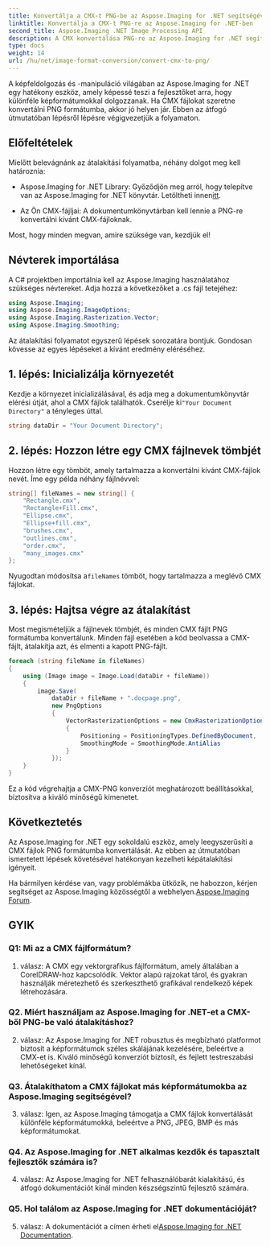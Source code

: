 ```yaml
---
title: Konvertálja a CMX-t PNG-be az Aspose.Imaging for .NET segítségével
linktitle: Konvertálja a CMX-t PNG-re az Aspose.Imaging for .NET-ben
second_title: Aspose.Imaging .NET Image Processing API
description: A CMX konvertálása PNG-re az Aspose.Imaging for .NET segítségével. Lépésről lépésre szóló útmutató fejlesztőknek. Könnyedén érhet el kiváló minőségű eredményeket.
type: docs
weight: 14
url: /hu/net/image-format-conversion/convert-cmx-to-png/
---
```

A képfeldolgozás és -manipuláció világában az Aspose.Imaging for .NET egy hatékony eszköz, amely képessé teszi a fejlesztőket arra, hogy különféle képformátumokkal dolgozzanak. Ha CMX fájlokat szeretne konvertálni PNG formátumba, akkor jó helyen jár. Ebben az átfogó útmutatóban lépésről lépésre végigvezetjük a folyamaton.

## Előfeltételek

Mielőtt belevágnánk az átalakítási folyamatba, néhány dolgot meg kell határoznia:

-  Aspose.Imaging for .NET Library: Győződjön meg arról, hogy telepítve van az Aspose.Imaging for .NET könyvtár. Letöltheti innen[itt](https://releases.aspose.com/imaging/net/).

- Az Ön CMX-fájljai: A dokumentumkönyvtárban kell lennie a PNG-re konvertálni kívánt CMX-fájloknak.

Most, hogy minden megvan, amire szüksége van, kezdjük el!

## Névterek importálása

A C# projektben importálnia kell az Aspose.Imaging használatához szükséges névtereket. Adja hozzá a következőket a .cs fájl tetejéhez:

```csharp
using Aspose.Imaging;
using Aspose.Imaging.ImageOptions;
using Aspose.Imaging.Rasterization.Vector;
using Aspose.Imaging.Smoothing;
```

Az átalakítási folyamatot egyszerű lépések sorozatára bontjuk. Gondosan kövesse az egyes lépéseket a kívánt eredmény eléréséhez.

## 1. lépés: Inicializálja környezetét

 Kezdje a környezet inicializálásával, és adja meg a dokumentumkönyvtár elérési útját, ahol a CMX fájlok találhatók. Cserélje ki`"Your Document Directory"` a tényleges úttal.

```csharp
string dataDir = "Your Document Directory";
```

## 2. lépés: Hozzon létre egy CMX fájlnevek tömbjét

Hozzon létre egy tömböt, amely tartalmazza a konvertálni kívánt CMX-fájlok nevét. Íme egy példa néhány fájlnévvel:

```csharp
string[] fileNames = new string[] {
    "Rectangle.cmx",
    "Rectangle+Fill.cmx",
    "Ellipse.cmx",
    "Ellipse+fill.cmx",
    "brushes.cmx",
    "outlines.cmx",
    "order.cmx",
    "many_images.cmx"
};
```

 Nyugodtan módosítsa a`fileNames` tömböt, hogy tartalmazza a meglévő CMX fájlokat.

## 3. lépés: Hajtsa végre az átalakítást

Most megismételjük a fájlnevek tömbjét, és minden CMX fájlt PNG formátumba konvertálunk. Minden fájl esetében a kód beolvassa a CMX-fájlt, átalakítja azt, és elmenti a kapott PNG-fájlt.

```csharp
foreach (string fileName in fileNames)
{
    using (Image image = Image.Load(dataDir + fileName))
    {
        image.Save(
            dataDir + fileName + ".docpage.png",
            new PngOptions
            {
                VectorRasterizationOptions = new CmxRasterizationOptions()
                {
                    Positioning = PositioningTypes.DefinedByDocument,
                    SmoothingMode = SmoothingMode.AntiAlias
                }
            });
    }
}
```

Ez a kód végrehajtja a CMX-PNG konverziót meghatározott beállításokkal, biztosítva a kiváló minőségű kimenetet.

## Következtetés

Az Aspose.Imaging for .NET egy sokoldalú eszköz, amely leegyszerűsíti a CMX fájlok PNG formátumba konvertálását. Az ebben az útmutatóban ismertetett lépések követésével hatékonyan kezelheti képátalakítási igényeit.

 Ha bármilyen kérdése van, vagy problémákba ütközik, ne habozzon, kérjen segítséget az Aspose.Imaging közösségtől a webhelyen.[Aspose.Imaging Forum](https://forum.aspose.com/).

## GYIK

### Q1: Mi az a CMX fájlformátum?

1. válasz: A CMX egy vektorgrafikus fájlformátum, amely általában a CorelDRAW-hoz kapcsolódik. Vektor alapú rajzokat tárol, és gyakran használják méretezhető és szerkeszthető grafikával rendelkező képek létrehozására.

### Q2. Miért használjam az Aspose.Imaging for .NET-et a CMX-ből PNG-be való átalakításhoz?

2. válasz: Az Aspose.Imaging for .NET robusztus és megbízható platformot biztosít a képformátumok széles skálájának kezelésére, beleértve a CMX-et is. Kiváló minőségű konverziót biztosít, és fejlett testreszabási lehetőségeket kínál.

### Q3. Átalakíthatom a CMX fájlokat más képformátumokba az Aspose.Imaging segítségével?

3. válasz: Igen, az Aspose.Imaging támogatja a CMX fájlok konvertálását különféle képformátumokká, beleértve a PNG, JPEG, BMP és más képformátumokat.

### Q4. Az Aspose.Imaging for .NET alkalmas kezdők és tapasztalt fejlesztők számára is?

4. válasz: Az Aspose.Imaging for .NET felhasználóbarát kialakítású, és átfogó dokumentációt kínál minden készségszintű fejlesztő számára.

### Q5. Hol találom az Aspose.Imaging for .NET dokumentációját?

 5. válasz: A dokumentációt a címen érheti el[Aspose.Imaging for .NET Documentation](https://reference.aspose.com/imaging/net/).